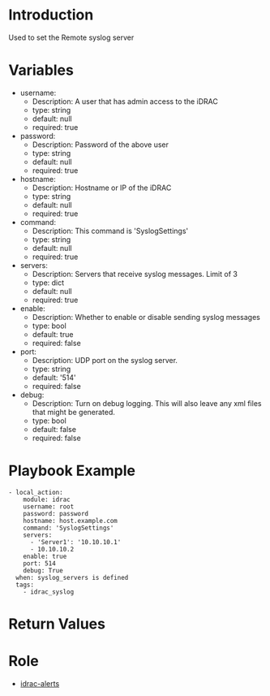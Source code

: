 # Introduction

Used to set the Remote syslog server 

# Variables

* username:
  * Description: A user that has admin access to the iDRAC
  * type: string
  * default: null
  * required: true
* password:
  * Description: Password of the above user
  * type: string
  * default: null
  * required: true 
* hostname:
  * Description: Hostname or IP of the iDRAC
  * type: string
  * default: null
  * required: true
* command:
  * Description: This command is 'SyslogSettings'
  * type: string
  * default: null
  * required: true
* servers:
  * Description: Servers that receive syslog messages. Limit of 3
  * type: dict
  * default: null
  * required: true
* enable:
  * Description: Whether to enable or disable sending syslog messages
  * type: bool
  * default: true
  * required: false
* port:
  * Description: UDP port on the syslog server.
  * type: string
  * default: '514'
  * required: false
* debug:
  * Description: Turn on debug logging. This will also leave any xml files that might be generated.
  * type: bool
  * default: false
  * required: false

# Playbook Example

```
- local_action: 
    module: idrac
    username: root
    password: password
    hostname: host.example.com
    command: 'SyslogSettings'
    servers:
      - 'Server1': '10.10.10.1'
      - 10.10.10.2
    enable: true
    port: 514
    debug: True
  when: syslog_servers is defined
  tags:
    - idrac_syslog
```

# Return Values

# Role

* [idrac-alerts](https://github.com/hbeatty/idrac-alerts)

